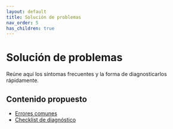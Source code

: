 ```yaml
---
layout: default
title: Solución de problemas
nav_order: 5
has_children: true
---
```


# Solución de problemas

Reúne aquí los síntomas frecuentes y la forma de diagnosticarlos rápidamente.

## Contenido propuesto

- [Errores comunes](errores-comunes/)
- [Checklist de diagnóstico](checklist-diagnostico/)
